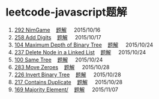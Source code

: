 # leetcode-javascript题解

1. [292 NimGame](https://leetcode.com/problems/nim-game/)&nbsp;&nbsp;&nbsp;&nbsp;[题解](https://github.com/QuoniamYIF/leetcode-javascript-/issues/1)&nbsp;&nbsp;&nbsp;&nbsp;&nbsp;2015/10/16
2. [258	Add Digits](https://leetcode.com/problems/add-digits/)&nbsp;&nbsp;&nbsp;&nbsp;[题解](https://github.com/QuoniamYIF/leetcode-javascript-/issues/2)&nbsp;&nbsp;&nbsp;&nbsp;&nbsp;2015/10/17
3. [104	Maximum Depth of Binary Tree](https://leetcode.com/problems/maximum-depth-of-binary-tree/)&nbsp;&nbsp;&nbsp;&nbsp;[题解](https://github.com/QuoniamYIF/leetcode-javascript-/issues/3)&nbsp;&nbsp;&nbsp;&nbsp;&nbsp;2015/10/24
4. [237	Delete Node in a Linked List](https://leetcode.com/problems/delete-node-in-a-linked-list/)&nbsp;&nbsp;&nbsp;&nbsp;[题解](https://github.com/QuoniamYIF/leetcode-javascript-/issues/4)&nbsp;&nbsp;&nbsp;&nbsp;&nbsp;2015/10/24
5.  [100	Same Tree](https://leetcode.com/problems/same-tree/)&nbsp;&nbsp;&nbsp;&nbsp;[题解](https://github.com/QuoniamYIF/leetcode-javascript-/issues/5)&nbsp;&nbsp;&nbsp;&nbsp;&nbsp;2015/10/24
6.  [283	Move Zeroes](https://leetcode.com/problems/move-zeroes/)&nbsp;&nbsp;&nbsp;&nbsp;[题解](https://github.com/QuoniamYIF/leetcode-javascript-/issues/6)&nbsp;&nbsp;&nbsp;&nbsp;&nbsp;2015/10/28
7.  [226	Invert Binary Tree](https://leetcode.com/problems/invert-binary-tree/)&nbsp;&nbsp;&nbsp;&nbsp;[题解](https://github.com/QuoniamYIF/leetcode-javascript-/issues/7)&nbsp;&nbsp;&nbsp;&nbsp;&nbsp;2015/10/28
8.  [217	Contains Duplicate](https://leetcode.com/problems/contains-duplicate/)&nbsp;&nbsp;&nbsp;&nbsp;[题解](https://github.com/QuoniamYIF/leetcode-javascript-/issues/8)&nbsp;&nbsp;&nbsp;&nbsp;&nbsp;2015/10/28
9.  [169	Majority Element/](https://leetcode.com/problems/majority-element/)&nbsp;&nbsp;&nbsp;&nbsp;[题解](https://github.com/QuoniamYIF/leetcode-javascript-/issues/9)&nbsp;&nbsp;&nbsp;&nbsp;&nbsp;2015/11/07
